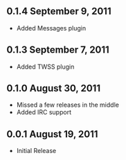 0.1.4 September 9, 2011
------------------
* Added Messages plugin

0.1.3 September 7, 2011
------------------
* Added TWSS plugin

0.1.0 August 30, 2011
------------------
* Missed a few releases in the middle
* Added IRC support

0.0.1 August 19, 2011
------------------
* Initial Release